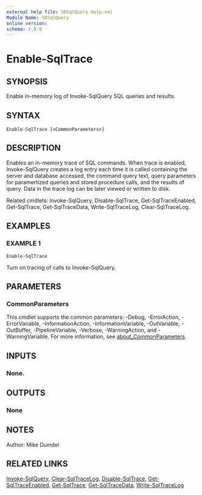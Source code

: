 ```yaml
---
external help file: SDSqlQuery-help.xml
Module Name: SDSqlQuery
online version:
schema: 2.0.0
---
```


# Enable-SqlTrace

## SYNOPSIS
Enable in-memory log of Invoke-SqlQuery SQL queries and results.

## SYNTAX

```
Enable-SqlTrace [<CommonParameters>]
```

## DESCRIPTION
Enables an in-memory trace of SQL commands. When trace is enabled, Invoke-SqlQuery creates a log entry each time it is called containing the server and database accessed, the command query text, query parameters for paramertized queries and stored procedure calls, and the results of query. Data in the trace log can be later viewed or written to disk.

Related cmdlets: Invoke-SqlQuery, Disable-SqlTrace, Get-SqlTraceEnabled, Get-SqlTrace, Get-SqlTraceData, Write-SqlTraceLog, Clear-SqlTraceLog.

## EXAMPLES

### EXAMPLE 1
```
Enable-SqlTrace
```

Turn on tracing of calls to Invoke-SqlQuery.

## PARAMETERS

### CommonParameters
This cmdlet supports the common parameters: -Debug, -ErrorAction, -ErrorVariable, -InformationAction, -InformationVariable, -OutVariable, -OutBuffer, -PipelineVariable, -Verbose, -WarningAction, and -WarningVariable. For more information, see [about_CommonParameters](http://go.microsoft.com/fwlink/?LinkID=113216).

## INPUTS

### None.
## OUTPUTS

### None
## NOTES
Author: Mike Dumdei

## RELATED LINKS
[Invoke-SqlQuery](.\Invoke-SqlQuery.md), [Clear-SqlTraceLog](.\Clear-SqlTraceLog.md), [Disable-SqlTrace](.\Disable-SqlTrace.md), [Get-SqlTraceEnabled](.\Get-SqlTraceEnabled.md), [Get-SqlTrace](.\Get-SqlTrace.md), [Get-SqlTraceData](.\Get-SqlTraceData.md), [Write-SqlTraceLog](.\Write-SqlTraceLog.md)
